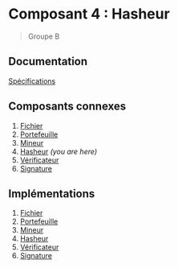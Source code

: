 # Composant 4 : Hasheur
> Groupe B

## Documentation

[Spécifications](https://docs.google.com/document/d/1m4OxsEZi6w5VfnF62y0VQks0IZdinzUjqDUEMwBxgUg/edit?usp=sharing)

## Composants connexes

1. [Fichier](https://github.com/ProjetGroupeE/)
2. [Portefeuille](https://github.com/mtbontemps/composant_project)
3. [Mineur](https://github.com/TaharBROURI/Mineur)
4. [Hasheur](https://github.com/belgacea/Composant) *(you are here)*
5. [Vérificateur](https://github.com/MedSyl10/BlockChain)
6. [Signature](https://github.com/louima/ComposantSignature)

## Implémentations

1. [Fichier](https://github.com/louima/BlockchainFile)
2. [Portefeuille](https://github.com/TaharBROURI/Wallet)
3. [Mineur](https://github.com/mtbontemps/composant_project/tree/master/Mineur)
4. [Hasheur](https://github.com/MedSyl10/BlockChain/tree/master/Blockchain)
5. [Vérificateur](https://github.com/belgacea/ComposantVerificateur)
6. [Signature](https://github.com/ProjetGroupeE/PPC)
